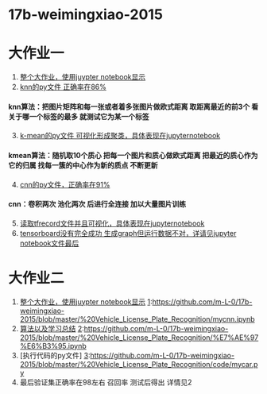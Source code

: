 # 17b-weimingxiao-2015

# 大作业一 
1. [整个大作业，使用juypter notebook显示][1]
2. [knn的py文件 正确率在86%][2]
#### knn算法：把图片矩阵和每一张或者着多张图片做欧式距离 取距离最近的前3个 看关于哪一个标签的最多 就测试它为某一个标签
3. [k-mean的py文件 可视化形成聚类，具体表现在jupyternotebook][3]
#### kmean算法：随机取10个质心 把每一个图片和质心做欧式距离 把最近的质心作为它的归属 找每一簇的中心作为新的质点 不断更新
4. [cnn的py文件，正确率在91%][4]
#### cnn：卷积两次 池化两次 后进行全连接 加以大量图片训练
5. [读取tfrecord文件并且可视化，具体表现在jupyternotebook][5]
6. [tensorboard没有完全成功 生成graph但运行数据不对，详请见jupyter notebook文件最后][1]

[1]:https://github.com/m-L-0/17b-weimingxiao-2015/blob/master/FashionMNIST_Challenge/code/main.ipynb 
[2]:https://github.com/m-L-0/17b-weimingxiao-2015/blob/master/FashionMNIST_Challenge/code/knn.py
[3]:https://github.com/m-L-0/17b-weimingxiao-2015/blob/master/FashionMNIST_Challenge/code/k_mean.py
[4]:https://github.com/m-L-0/17b-weimingxiao-2015/blob/master/FashionMNIST_Challenge/code/cnn.py
[5]:https://github.com/m-L-0/17b-weimingxiao-2015/blob/master/FashionMNIST_Challenge/code/slight.py

# 大作业二
1. [整个大作业，使用juypter notebook显示][1]
[1]:https://github.com/m-L-0/17b-weimingxiao-2015/blob/master/%20Vehicle_License_Plate_Recognition/mycnn.ipynb
2. [算法以及学习总结][2]
[2]:https://github.com/m-L-0/17b-weimingxiao-2015/blob/master/%20Vehicle_License_Plate_Recognition/%E7%AE%97%E6%B3%95.ipynb
3. [执行代码的py文件]
[3]:https://github.com/m-L-0/17b-weimingxiao-2015/blob/master/%20Vehicle_License_Plate_Recognition/code/mycar.py
4. 最后验证集正确率在98左右 召回率 测试后得出 详情见2
